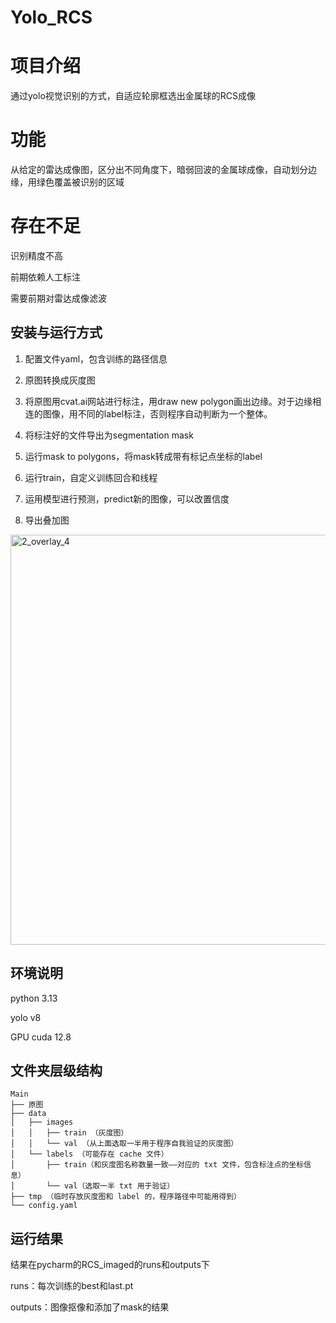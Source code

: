 # Yolo_RCS
# 项目介绍
通过yolo视觉识别的方式，自适应轮廓框选出金属球的RCS成像



# 功能
从给定的雷达成像图，区分出不同角度下，暗弱回波的金属球成像，自动划分边缘，用绿色覆盖被识别的区域

# 存在不足
识别精度不高

前期依赖人工标注

需要前期对雷达成像滤波

## 安装与运行方式
1. 配置文件yaml，包含训练的路径信息
   
2. 原图转换成灰度图
   
3. 将原图用cvat.ai网站进行标注，用draw new polygon画出边缘。对于边缘相连的图像，用不同的label标注，否则程序自动判断为一个整体。
   
4. 将标注好的文件导出为segmentation mask
   
5. 运行mask to polygons，将mask转成带有标记点坐标的label
    
6. 运行train，自定义训练回合和线程
    
7. 运用模型进行预测，predict新的图像，可以改置信度
    
8. 导出叠加图
   
<img width="875" height="656" alt="2_overlay_4" src="https://github.com/user-attachments/assets/ffcbd585-81d9-4a59-844b-bccca69fa716" />
   
## 环境说明
python 3.13

yolo v8

GPU cuda 12.8

## 文件夹层级结构
```text
Main
├── 原图
├── data
│   ├── images
│   │   ├── train （灰度图）
│   │   └── val （从上面选取一半用于程序自我验证的灰度图）
│   └── labels （可能存在 cache 文件）
│       ├── train（和灰度图名称数量一致——对应的 txt 文件，包含标注点的坐标信息）
│       └── val（选取一半 txt 用于验证）
├── tmp （临时存放灰度图和 label 的，程序路径中可能用得到）
└── config.yaml
```

 ## 运行结果
 
 结果在pycharm的RCS_imaged的runs和outputs下
 
 runs：每次训练的best和last.pt
 
 outputs：图像抠像和添加了mask的结果
